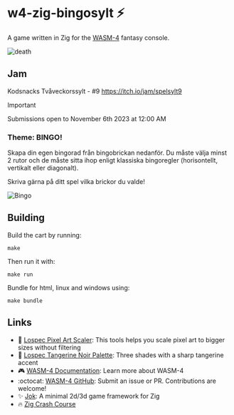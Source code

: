 # w4-zig-bingosylt :zap:

A game written in Zig for the [WASM-4](https://wasm4.org) fantasy console.

![death](https://i.imgur.com/VU2HYxl.png)

## Jam

Kodsnacks Tvåveckorssylt - #9
<https://itch.io/jam/spelsylt9>

> [!IMPORTANT]
> Submissions open to November 6th 2023 at 12:00 AM

### Theme: BINGO!

Skapa din egen bingorad från bingobrickan nedanför. Du måste välja minst 2 rutor och de måste sitta ihop enligt klassiska bingoregler (horisontellt, vertikalt eller diagonalt).

Skriva gärna på ditt spel vilka brickor du valde!

![Bingo](https://i.imgur.com/K96Cb2N.png)

## Building

Build the cart by running:

```shell
make
```

Then run it with:

```shell
make run
```

Bundle for html, linux and windows using:

```shell
make bundle
```

## Links

- :art: [Lospec Pixel Art Scaler](https://lospec.com/pixel-art-scaler/): This tools helps you scale pixel art to bigger sizes without filtering
- :tangerine: [Lospec Tangerine Noir Palette](https://lospec.com/palette-list/tangerine-noir): Three shades with a sharp tangerine accent
- :video_game: [WASM-4 Documentation](https://wasm4.org/docs): Learn more about WASM-4
- :octocat: [WASM-4 GitHub](https://github.com/aduros/wasm4): Submit an issue or PR. Contributions are welcome!
- :sparkles: [Jok](https://github.com/Jack-Ji/jok): A minimal 2d/3d game framework for Zig
- :fire: [Zig Crash Course](https://ikrima.dev/dev-notes/zig/zig-crash-course/)
